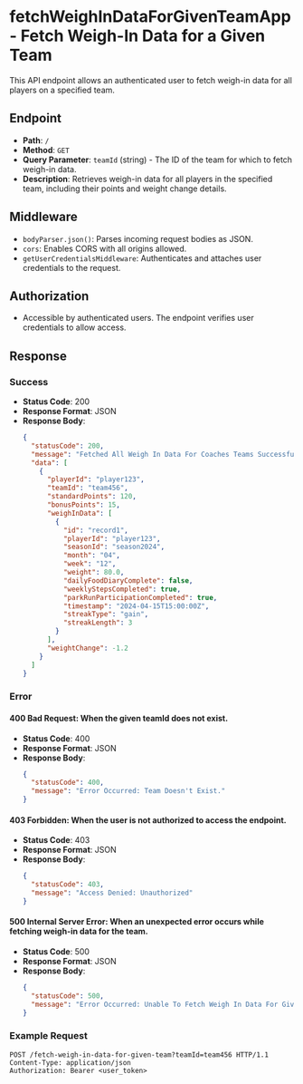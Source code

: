 # fetchWeighInDataForGivenTeamApp - Fetch Weigh-In Data for a Given Team

This API endpoint allows an authenticated user to fetch weigh-in data for all players on a specified team.

## Endpoint

- **Path**: `/`
- **Method**: `GET`
- **Query Parameter**: `teamId` (string) - The ID of the team for which to fetch weigh-in data.
- **Description**: Retrieves weigh-in data for all players in the specified team, including their points and weight change details.

## Middleware

- `bodyParser.json()`: Parses incoming request bodies as JSON.
- `cors`: Enables CORS with all origins allowed.
- `getUserCredentialsMiddleware`: Authenticates and attaches user credentials to the request.

## Authorization

- Accessible by authenticated users. The endpoint verifies user credentials to allow access.

## Response

### Success

- **Status Code**: 200
- **Response Format**: JSON
- **Response Body**:
  ```json
  {
    "statusCode": 200,
    "message": "Fetched All Weigh In Data For Coaches Teams Successfully.",
    "data": [
      {
        "playerId": "player123",
        "teamId": "team456",
        "standardPoints": 120,
        "bonusPoints": 15,
        "weighInData": [
          {
            "id": "record1",
            "playerId": "player123",
            "seasonId": "season2024",
            "month": "04",
            "week": "12",
            "weight": 80.0,
            "dailyFoodDiaryComplete": false,
            "weeklyStepsCompleted": true,
            "parkRunParticipationCompleted": true,
            "timestamp": "2024-04-15T15:00:00Z",
            "streakType": "gain",
            "streakLength": 3
          }
        ],
        "weightChange": -1.2
      }
    ]
  }
  ```

### Error

#### 400 Bad Request: When the given teamId does not exist.

- **Status Code**: 400
- **Response Format**: JSON
- **Response Body**:
  ```json
  {
    "statusCode": 400,
    "message": "Error Occurred: Team Doesn't Exist."
  }
  ```

#### 403 Forbidden: When the user is not authorized to access the endpoint.

- **Status Code**: 403
- **Response Format**: JSON
- **Response Body**:
  ```json
  {
    "statusCode": 403,
    "message": "Access Denied: Unauthorized"
  }
  ```

#### 500 Internal Server Error: When an unexpected error occurs while fetching weigh-in data for the team.

- **Status Code**: 500
- **Response Format**: JSON
- **Response Body**:
  ```json
  {
    "statusCode": 500,
    "message": "Error Occurred: Unable To Fetch Weigh In Data For Given Team."
  }
  ```

### Example Request

```http
POST /fetch-weigh-in-data-for-given-team?teamId=team456 HTTP/1.1
Content-Type: application/json
Authorization: Bearer <user_token>
```
